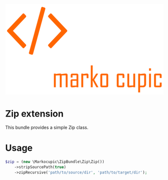 ![Alt text](src/Resources/public/logo.png?raw=true "logo")


# Zip extension
This bundle provides a simple Zip class.

# Usage
```php
$zip = (new \Markocupic\ZipBundle\Zip\Zip())
    ->stripSourcePath(true)
    ->zipRecursive('path/to/source/dir', 'path/to/target/dir');
```

